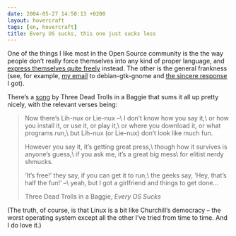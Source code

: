 ```yaml
---
date: 2004-05-27 14:50:13 +0200
layout: hovercraft
tags: [en, hovercraft]
title: Every OS sucks, this one just sucks less
---
```


One of the things I like most in the Open Source community is the the way people don’t really force themselves into any kind of proper language, and [express themselves quite freely](http://lists.debian.org/debian-x/2004/05/msg00693.html 'Branden Robinson’s announcement on debian-x') instead. The other is the general frankness (see, for example, [my email](http://lists.debian.org/debian-gtk-gnome/2004/05/msg00285.html 'GNOME 2.6 is slowly trickling down to Debian/unstable') to debian-gtk-gnome and [the sincere response](http://lists.debian.org/debian-gtk-gnome/2004/05/msg00286.html 'these are the joys of unstable') I got).

There’s a [song](http://deadtroll.com/video/ossuckscable.html 'free rendition of ‘Every OS Sucks’') by Three Dead Trolls in a Baggie that sums it all up pretty nicely, with the relevant verses being:

> Now there’s Lih-nux or Lie-nux –\\
> I don’t know how you say it,\\
> or how you install it, or use it, or play it,\\
> or where you download it, or what programs run,\\
> but Lih-nux (or Lie-nux) don’t look like much fun.
>
> However you say it, it’s getting great press,\\
> though how it survives is anyone’s guess,\\
> if you ask me, it’s a great big mess\\
> for elitist nerdy shmucks.
>
> ‘It’s free!’ they say, if you can get it to run,\\
> the geeks say, ‘Hey, that’s half the fun!’ –\\
> yeah, but I got a girlfriend and things to get done…
>
> Three Dead Trolls in a Baggie, <cite>Every OS Sucks</cite>

(The truth, of course, is that Linux is a bit like Churchill’s democracy – the worst operating system except all the other I’ve tried from time to time. And I do love it.)
